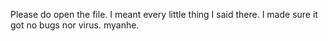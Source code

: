 Please do open the file. I meant every little thing I said there. I made sure it got no bugs nor virus. myanhe. 
